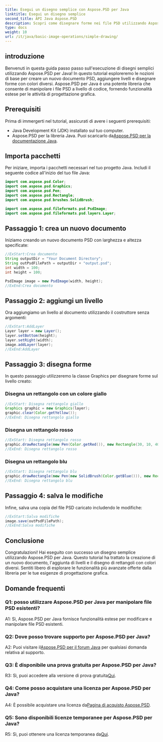 ```yaml
---
title: Esegui un disegno semplice con Aspose.PSD per Java
linktitle: Esegui un disegno semplice
second_title: API Java Aspose.PSD
description: Scopri come disegnare forme nei file PSD utilizzando Aspose.PSD per Java. Questa guida passo passo illustra la creazione, l'aggiunta di livelli e il disegno con esempi di codice.
type: docs
weight: 10
url: /it/java/basic-image-operations/simple-drawing/
---
```

## introduzione

Benvenuti in questa guida passo passo sull'esecuzione di disegni semplici utilizzando Aspose.PSD per Java! In questo tutorial esploreremo le nozioni di base per creare un nuovo documento PSD, aggiungere livelli e disegnare forme con colori diversi. Aspose.PSD per Java è una potente libreria che consente di manipolare i file PSD a livello di codice, fornendo funzionalità estese per le attività di progettazione grafica.

## Prerequisiti

Prima di immergerti nel tutorial, assicurati di avere i seguenti prerequisiti:

- Java Development Kit (JDK) installato sul tuo computer.
-  Aspose.PSD per la libreria Java. Puoi scaricarlo da[Aspose.PSD per la documentazione Java](https://reference.aspose.com/psd/java/).

## Importa pacchetti

Per iniziare, importa i pacchetti necessari nel tuo progetto Java. Includi il seguente codice all'inizio del tuo file Java:

```java
import com.aspose.psd.Color;
import com.aspose.psd.Graphics;
import com.aspose.psd.Pen;
import com.aspose.psd.Rectangle;
import com.aspose.psd.brushes.SolidBrush;

import com.aspose.psd.fileformats.psd.PsdImage;
import com.aspose.psd.fileformats.psd.layers.Layer;
```

## Passaggio 1: crea un nuovo documento

Iniziamo creando un nuovo documento PSD con larghezza e altezza specificate:

```java
//ExStart:Crea documento
String outputDir = "Your Document Directory";
String outPsdFilePath = outputDir + "output.psd";
int width = 100;
int height = 100;

PsdImage image = new PsdImage(width, height);
//ExEnd:Crea documento
```

## Passaggio 2: aggiungi un livello

Ora aggiungiamo un livello al documento utilizzando il costruttore senza argomenti:

```java
//ExStart:AddLayer
Layer layer = new Layer();
layer.setBottom(height);
layer.setRight(width);
image.addLayer(layer);
//ExEnd:AddLayer
```

## Passaggio 3: disegna forme

In questo passaggio utilizzeremo la classe Graphics per disegnare forme sul livello creato:

### Disegna un rettangolo con un colore giallo

```java
//ExStart: Disegna rettangolo giallo
Graphics graphic = new Graphics(layer);
graphic.clear(Color.getYellow());
//ExEnd: Disegna rettangolo giallo
```

### Disegna un rettangolo rosso

```java
//ExStart: Disegna rettangolo rosso
graphic.drawRectangle(new Pen(Color.getRed()), new Rectangle(30, 10, 40, 80));
//ExEnd: Disegna rettangolo rosso
```

### Disegna un rettangolo blu

```java
//ExStart: Disegna rettangolo blu
graphic.drawRectangle(new Pen(new SolidBrush(Color.getBlue())), new Rectangle(10, 30, 80, 40));
//ExEnd: Disegna rettangolo blu
```

## Passaggio 4: salva le modifiche

Infine, salva una copia del file PSD caricato includendo le modifiche:

```java
//ExStart:Salva modifiche
image.save(outPsdFilePath);
//ExEnd:Salva modifiche
```

## Conclusione

Congratulazioni! Hai eseguito con successo un disegno semplice utilizzando Aspose.PSD per Java. Questo tutorial ha trattato la creazione di un nuovo documento, l'aggiunta di livelli e il disegno di rettangoli con colori diversi. Sentiti libero di esplorare le funzionalità più avanzate offerte dalla libreria per le tue esigenze di progettazione grafica.

## Domande frequenti

### Q1: posso utilizzare Aspose.PSD per Java per manipolare file PSD esistenti?

A1: Sì, Aspose.PSD per Java fornisce funzionalità estese per modificare e manipolare file PSD esistenti.

### Q2: Dove posso trovare supporto per Aspose.PSD per Java?

 A2: Puoi visitare il[Aspose.PSD per il forum Java](https://forum.aspose.com/c/psd/34) per qualsiasi domanda relativa al supporto.

### Q3: È disponibile una prova gratuita per Aspose.PSD per Java?

 R3: Sì, puoi accedere alla versione di prova gratuita[Qui](https://releases.aspose.com/).

### Q4: Come posso acquistare una licenza per Aspose.PSD per Java?

 A4: È possibile acquistare una licenza da[Pagina di acquisto Aspose.PSD](https://purchase.aspose.com/buy).

### Q5: Sono disponibili licenze temporanee per Aspose.PSD per Java?

 R5: Sì, puoi ottenere una licenza temporanea da[Qui](https://purchase.aspose.com/temporary-license/).